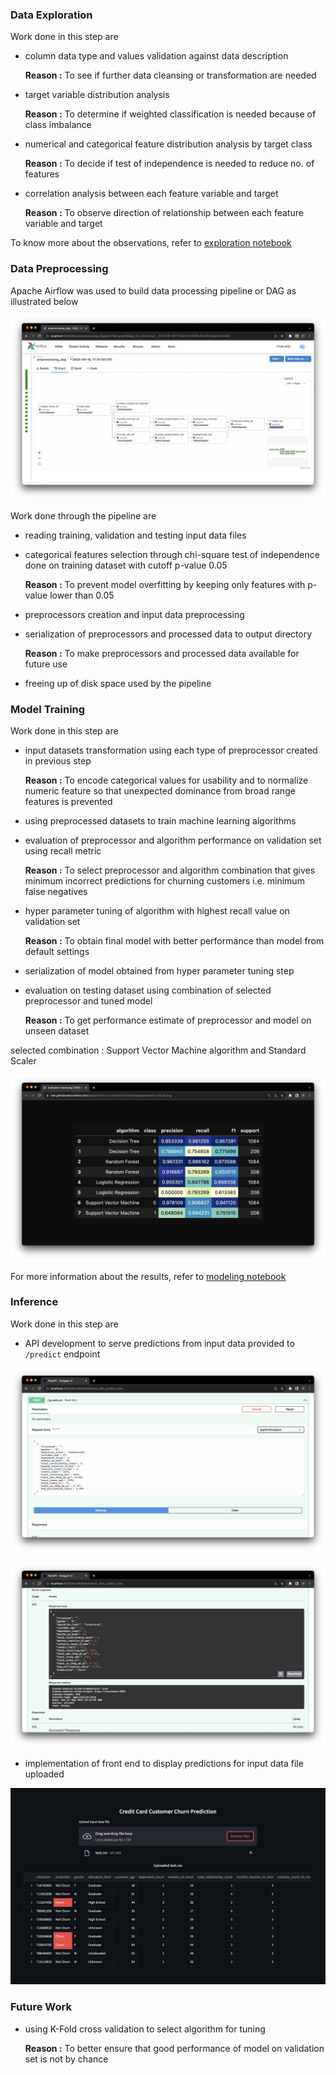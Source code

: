 ### **Data Exploration**

Work done in this step are

- column data type and values validation against data description
    
    **Reason :** To see if further data cleansing or transformation are needed
    
- target variable distribution analysis
    
    **Reason :** To determine if weighted classification is needed because of class imbalance
    
- numerical and categorical feature distribution analysis by target class
    
    **Reason :** To decide if test of independence is needed to reduce no. of features 
    
- correlation analysis between each feature variable and target
    
    **Reason :** To observe direction of relationship between each feature variable and target
    

To know more about the observations, refer to [exploration notebook](https://github.com/ppkgtmm/churn-prediction/blob/main/notebooks/exploration.ipynb) 

### **Data Preprocessing**

Apache Airflow was used to build data processing pipeline or DAG as illustrated below

![dag-diagram](./imgs/churn/dag-diagram.png)

Work done through the pipeline are

- reading training, validation and testing input data files
- categorical features selection through chi-square test of independence done on training dataset with cutoff p-value 0.05
    
    **Reason :** To prevent model overfitting by keeping only features with p-value lower than 0.05
    
- preprocessors creation and input data preprocessing
- serialization of preprocessors and processed data to output directory
    
    **Reason :** To make preprocessors and processed data available for future use
    
- freeing up of disk space used by the pipeline

### **Model Training**

Work done in this step are

- input datasets transformation using each type of preprocessor created in previous step
    
    **Reason :** To encode categorical values for usability and to normalize numeric feature so that unexpected dominance from broad range features is prevented
    
- using preprocessed datasets to train machine learning algorithms
- evaluation of preprocessor and algorithm performance on validation set using recall metric
    
    **Reason :** To select preprocessor and algorithm combination that gives minimum incorrect predictions for churning customers i.e. minimum false negatives
    
- hyper parameter tuning of algorithm with highest recall value on validation set
    
    **Reason :** To obtain final model with better performance than model from default settings
    
- serialization of model obtained from hyper parameter tuning step
- evaluation on testing dataset using combination of selected preprocessor and tuned model
    
    **Reason :** To get performance estimate of preprocessor and model on unseen dataset
    

selected combination : Support Vector Machine algorithm and Standard Scaler

![evaluation-result](./imgs/churn/evaluation-result.png)

For more information about the results, refer to [modeling notebook](https://github.com/ppkgtmm/hello-hello/blob/main/notebooks/modeling.ipynb)

### **Inference**

Work done in this step are

- API development to serve predictions from input data provided to `/predict` endpoint

![api-input.png](./imgs/churn/api-input.png)

![api-output.png](./imgs/churn/api-output.png)

- implementation of front end to display predictions for input data file uploaded

![front-end.png](./imgs/churn/front-end.png)

### **Future Work**

- using K-Fold cross validation to select algorithm for tuning
    
    **Reason :** To better ensure that good performance of model on validation set is not by chance
